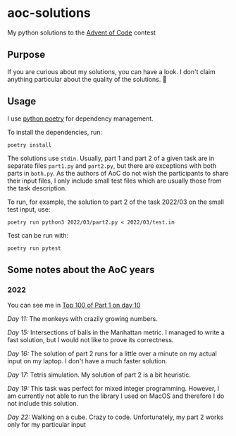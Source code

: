 # aoc-solutions
My python solutions to the [Advent of Code](https://adventofcode.com) contest

## Purpose

If you are curious about my solutions, you can have a look.
I don't claim anything particular about the quality of the solutions. 🙂

## Usage

I use [python poetry](https://python-poetry.org/) for dependency management.

To install the dependencies, run:
```
poetry install
```

The solutions use `stdin`. Usually, part 1 and part 2 of a given task are in
separate files `part1.py` and `part2.py`, but there are exceptions with both
parts in `both.py`. As the authors of AoC do not wish the participants to share
their input files, I only include small test files which are usually those from
the task description.

To run, for example, the solution to part 2 of the task 2022/03 on the small
test input, use:
```
poetry run python3 2022/03/part2.py < 2022/03/test.in
```

Test can be run with:
```
poetry run pytest
```

## Some notes about the AoC years

### 2022

You can see me in [Top 100 of Part 1 on day 10](https://adventofcode.com/2022/leaderboard/day/10)

_Day 11:_ The monkeys with crazily growing numbers.

_Day 15:_ Intersections of balls in the Manhattan metric. I managed to write a
fast solution, but I would not like to prove its correctness.

_Day 16:_ The solution of part 2 runs for a little over a minute on my actual
input on my laptop. I don't have a much faster solution.

_Day 17:_ Tetris simulation. My solution of part 2 is a bit heuristic.

_Day 19:_ This task was perfect for mixed integer programming. However, I am
currently not able to run the library I used on MacOS and therefore I do not
include this solution.

_Day 22:_ Walking on a cube. Crazy to code. Unfortunately, my part 2 works only
for my particular input
